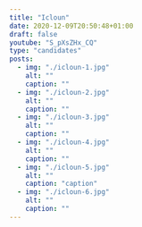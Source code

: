 ```yaml
---
title: "Icloun"
date: 2020-12-09T20:50:48+01:00
draft: false
youtube: "S_pXsZHx_CQ"
type: "candidates"
posts:
  - img: "./icloun-1.jpg"
    alt: ""
    caption: ""
  - img: "./icloun-2.jpg"
    alt: ""
    caption: ""
  - img: "./icloun-3.jpg"
    alt: ""
    caption: ""
  - img: "./icloun-4.jpg"
    alt: ""
    caption: ""
  - img: "./icloun-5.jpg"
    alt: ""
    caption: "caption"
  - img: "./icloun-6.jpg"
    alt: ""
    caption: ""
---
```

